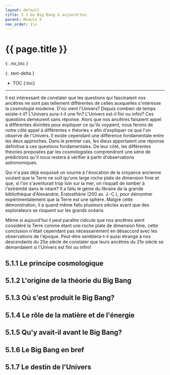 ```yaml
---
layout: default
title: 5.1 Du Big Bang à aujourd'hui
parent: Module 5
nav_order: 1\n
---
```


# {{ page.title }}
{: .no_toc }

{: .text-delta }
- TOC
{:toc}
---

Il est intéressant de constater que les questions qui fascinaient nos ancêtres ne sont pas tellement différentes de celles auxquelles s'intéresse la cosmologie moderne. D'où vient l'Univers? Depuis combien de temps existe-t-il? L'Univers aura-t-il une fin? L'Univers est-il fini ou infini? Ces questions demeurent sans réponse. Alors que nos ancêtres faisaient appel à différentes divinités pour expliquer ce qu'ils voyaient, nous ferons de notre côté appel à différentes « théories » afin d'expliquer ce que l'on observe de l'Univers. Il existe cependant une différence fondamentale entre les deux approches. Dans le premier cas, les dieux apportaient une réponse définitive à ces questions fondamentales. De leur côté, les différentes théories proposées par les cosmologistes comprendront une série de prédictions qu'il nous restera à vérifier à partir d'observations astronomiques.

Qui n'a pas déjà esquissé un sourire à l'évocation de la croyance ancienne voulant que la Terre ne soit qu'une large roche plate de dimension finie et que, si l'on s'aventurait trop loin sur la mer, on risquait de tomber à l'extrémité dans le néant? Il a fallu le génie du libraire de la grande bibliothèque d'Alexandrie, Ératosthène (200 av. J.-C.), pour démontrer expérimentalement que la Terre est une sphère. Malgré cette démonstration, il a quand même fallu plusieurs siècles avant que des explorateurs se risquent sur les grands océans.

Même si aujourd'hui il peut paraître ridicule que nos ancêtres aient considéré la Terre comme étant une roche plate de dimension finie, cette conclusion n'était cependant pas nécessairement en désaccord avec les observations de l'époque. Peut-être semblera-t-il aussi étrange à nos descendants du 25e siècle de constater que leurs ancêtres du 21e siècle se demandaient si l'Univers est fini ou infini!

## 5.1.1 Le principe cosmologique
## 5.1.2 L'origine de la théorie du Big Bang
## 5.1.3 Où s'est produit le Big Bang?
## 5.1.4 Le rôle de la matière et de l'énergie
## 5.1.5 Qu'y avait-il avant le Big Bang?
## 5.1.6 Le Big Bang en bref
## 5.1.7 Le destin de l'Univers
